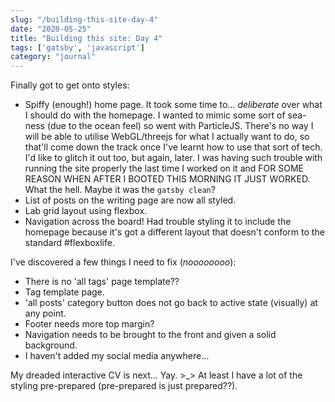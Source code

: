 ```yaml
---
slug: "/building-this-site-day-4"
date: "2020-05-25"
title: "Building this site: Day 4"
tags: ['gatsby', 'javascript']
category: "journal"
---
```


Finally got to get onto styles:
- Spiffy (enough!) home page. It took some time to... *deliberate* over what I should do with the homepage. I wanted to mimic some sort of sea-ness (due to the ocean feel) so went with ParticleJS. There's no way I will be able to utilise WebGL/threejs for what I actually want to do, so that'll come down the track once I've learnt how to use that sort of tech. I'd like to glitch it out too, but again, later. I was having such trouble with running the site properly the last time I worked on it and FOR SOME REASON WHEN AFTER I BOOTED THIS MORNING IT JUST WORKED. What the hell. Maybe it was the `gatsby clean`?
- List of posts on the writing page are now all styled.
- Lab grid layout using flexbox.
- Navigation across the board! Had trouble styling it to include the homepage because it's got a different layout that doesn't conform to the standard #flexboxlife.

I've discovered a few things I need to fix (*noooooooo*):
- There is no 'all tags' page template??
- Tag template page.
- 'all posts' category button does not go back to active state (visually) at any point.
- Footer needs more top margin?
- Navigation needs to be brought to the front and given a solid background.
- I haven't added my social media anywhere...

My dreaded interactive CV is next... Yay. >_> At least I have a lot of the styling pre-prepared (pre-prepared is just prepared??).